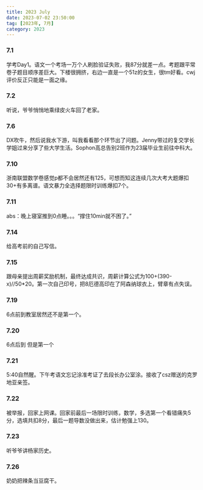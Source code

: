 ```yaml
---
title: 2023 July
date: 2023-07-02 23:50:00
tag: [2023年, 7月]
category: 2023
---
```


### 7.1

学考Day1。语文一个考场一万个人刷脸验证失败，我87分就差一点。考题跟平常卷子题目顺序差巨大。下楼很拥挤，右边一直是一个51z的女生，很tm好看。cwj评价反正只能是一面之缘。

### 7.2

听说，爷爷悄悄地乘绿皮火车回了老家。

### 7.6

DX吹牛，然后说我水下游，叫我看看那个环节出了问题。Jenny带过的复交学长学姐过来分享了些大学生活。Sophon高总告别2班作为23届毕业生前往中科大。

### 7.10

浙南联盟数学卷感觉p都不会居然还有125，可想而知这连续几次大考大题爆扣30+有多离谱。语文暴力全选择题限时训练爆扣7个。

### 7.11

abs：晚上寝室推到0点睡。。。“撑住10min就不困了。”

### 7.14

给高考前的自己写信。

### 7.15

跟母亲提出周薪奖励机制，最终达成共识，周薪计算公式为100+(390-x)//50*20。第一次自己印号，把8厄德高印在了阿森纳球衣上，臂章有点失误。

### 7.19

6点前到教室居然还不是第一个。

### 7.20

6点后到 但是第一个

### 7.21

5:40自然醒。下午考语文忘记涂准考证了去段长办公室涂。接收了csz赠送的克罗地亚亲签。

### 7.22

被举报，回家上网课。回家前最后一场限时训练，数学，多选第一个看错痛失5分，选填共扣8分，最后一题导数没做出来，估计勉强上130。

### 7.23

听爷爷讲杨家历史。

### 7.26

奶奶把辣条当豆腐干。